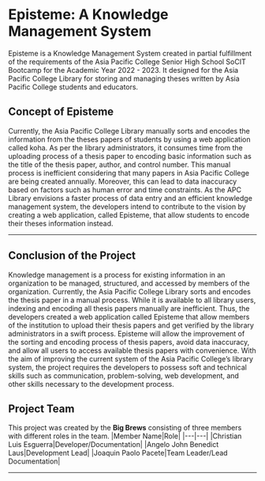# Episteme: A Knowledge Management System

Episteme is a Knowledge Management System created in partial fulfillment of the requirements of the Asia Pacific College Senior High School SoCIT Bootcamp for the Academic Year 2022 - 2023. It designed for the Asia Pacific College Library for storing and managing theses written by Asia Pacific College students and educators.

## Concept of Episteme
Currently, the Asia Pacific College Library manually sorts and encodes the information from the theses papers of students by using a web application called koha. As per the library administrators, it consumes time from the uploading process of a thesis paper to encoding basic information such as the title of the thesis paper, author, and control number. This manual process is inefficient considering that many papers in Asia Pacific College are being created annually. Moreover, this can lead to data inaccuracy based on factors such as human error and time constraints. As the APC Library envisions a faster process of data entry and an efficient knowledge management system, the developers intend to contribute to the vision by creating a web application, called Episteme, that allow students to encode their theses information instead. 

---

## Conclusion of the Project
Knowledge management is a process for existing information in an organization to be managed, structured, and accessed by members of the organization. Currently, the Asia Pacific College Library sorts and encodes the thesis paper in a manual process. While it is available to all library users, indexing and encoding all thesis papers manually are inefficient. Thus, the developers created a web application called Episteme that allow members of the institution to upload their thesis papers and get verified by the library administrators in a swift process. Episteme will allow the improvement of the sorting and encoding process of thesis papers, avoid data inaccuracy, and allow all users to access available thesis papers with convenience. With the aim of improving the current system of the Asia Pacific College’s library system, the project requires the developers to possess soft and technical skills such as communication, problem-solving, web development, and other skills necessary to the development process.  

## Project Team
This project was created by the **Big Brews** consisting of three members with different roles in the team. 
|Member Name|Role|
|---|---|
|Christian Luis Esguerra|Developer/Documentation|
|Angelo John Benedict Laus|Development Lead|
|Joaquin Paolo Pacete|Team Leader/Lead Documentation|

---
